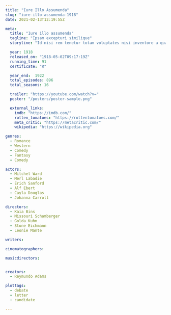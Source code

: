 ```yaml
---
title: "Iure Illo Assumenda"
slug: "iure-illo-assumenda-1918"
date: 2021-02-13T12:19:55Z

meta:
  title: "Iure illo assumenda"
  tagline: "Ipsam excepturi similique"
  storyline: "Id nisi rem tenetur totam voluptates nisi inventore a quasi sunt aspernatur magni dolorem porro quia quaerat delectus non neque voluptas sequi facere nihil recusandae ad"

  year: 1918
  released_on: "1918-05-02T09:17:19Z"
  running_time: 91
  certificate: "R"

  year_end:  1922
  total_episodes: 896
  total_seasons: 16

  trailer: "https://youtube.com/watch?v="
  poster: "/posters/poster-sample.png"

  external_links:
    imdb: "https://imdb.com/"
    rotten_tomatoes: "https://rottentomatoes.com/"
    meta_critic: "https://metacritic.com/"
    wikipedia: "https://wikipedia.org"

genres:
  - Romance
  - Western
  - Comedy
  - Fantasy
  - Comedy

actors:
  - Mitchel Ward
  - Merl Labadie
  - Erich Sanford
  - Alf Ebert
  - Cayla Douglas
  - Johanna Carroll

directors:
  - Kaia Bins
  - Missouri Schamberger
  - Golda Kuhn
  - Stone Eichmann
  - Leonie Mante

writers:

cinematographers:

musicdirectors:


creators:
  - Reymundo Adams

plottags:
  - debate
  - letter
  - candidate

---
```


